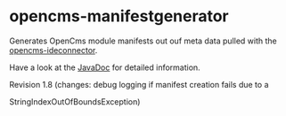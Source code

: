 opencms-manifestgenerator
=========================

Generates OpenCms module manifests out ouf meta data pulled with the [opencms-ideconnector](https://github.com/mediaworx/opencms-ideconnector).

Have a look at the [JavaDoc](http://mediaworx.github.io/opencms-manifestgenerator/javadoc/) for detailed information.

Revision 1.8 (changes: debug logging if manifest creation fails due to a

StringIndexOutOfBoundsException)
